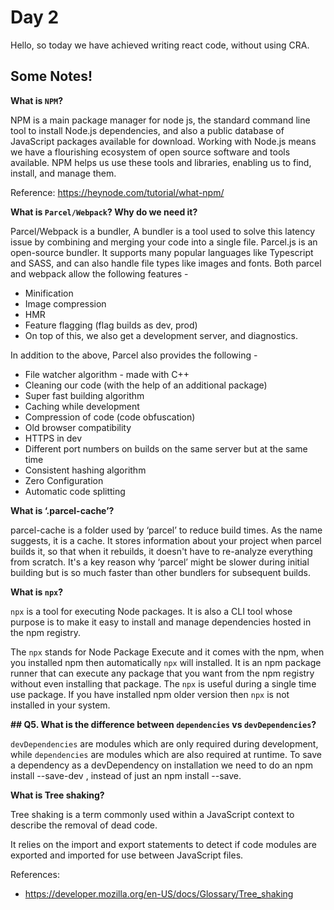 ﻿# Day 2

Hello, so today we have achieved writing react code, without using CRA.

## Some Notes!

**What is `NPM`?**

NPM is a main package manager for node js, the standard command line tool to install Node.js dependencies, and also a public database of JavaScript packages available for download. Working with Node.js means we have a flourishing ecosystem of open source software and tools available. NPM helps us use these tools and libraries, enabling us to find, install, and manage them.

Reference: https://heynode.com/tutorial/what-npm/

**What is `Parcel/Webpack`? Why do we need it?**

Parcel/Webpack is a bundler, A bundler is a tool used to solve this latency issue by combining and merging your code into a single file.
Parcel.js is an open-source bundler. It supports many popular languages like Typescript and SASS, and can also handle file types like images and fonts.
Both parcel and webpack allow the following features -

- Minification
- Image compression
- HMR
- Feature flagging (flag builds as dev, prod)
- On top of this, we also get a development server, and diagnostics.

In addition to the above, Parcel also provides the following -

- File watcher algorithm - made with C++
- Cleaning our code (with the help of an additional package)
- Super fast building algorithm
- Caching while development
- Compression of code (code obfuscation)
- Old browser compatibility
- HTTPS in dev
- Different port numbers on builds on the same server but at the same time
- Consistent hashing algorithm
- Zero Configuration
- Automatic code splitting

**What is ‘.parcel-cache’?**

parcel-cache is a folder used by ‘parcel’ to reduce build times. As the name suggests, it is a cache. It stores information about your project when parcel builds it, so that when it rebuilds, it doesn't have to re-analyze everything from scratch. It's a key reason why ‘parcel’ might be slower during initial building but is so much faster than other bundlers for subsequent builds.

**What is `npx`?**

`npx` is a tool for executing Node packages. It is also a CLI tool whose purpose is to make it easy to install and manage dependencies hosted in the npm registry.

The `npx` stands for Node Package Execute and it comes with the npm, when you installed npm then automatically `npx` will installed. It is an npm package runner that can execute any package that you want from the npm registry without even installing that package. The `npx` is useful during a single time use package. If you have installed npm older version then `npx` is not installed in your system.

**## Q5. What is the difference between `dependencies` vs `devDependencies`?**

`devDependencies` are modules which are only required during development, while `dependencies` are modules which are also required at runtime. To save a dependency as a devDependency on installation we need to do an npm install --save-dev , instead of just an npm install --save.

**What is Tree shaking?**

Tree shaking is a term commonly used within a JavaScript context to describe the removal of dead code.

It relies on the import and export statements to detect if code modules are exported and imported for use between JavaScript files.

References:

- https://developer.mozilla.org/en-US/docs/Glossary/Tree_shaking

